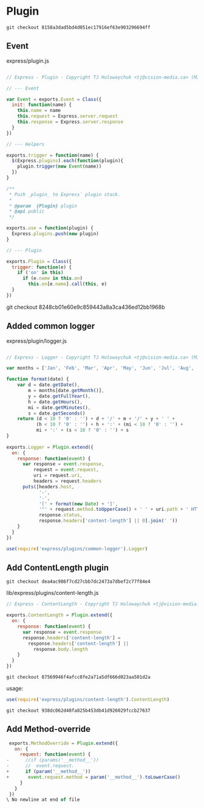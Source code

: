 # Plugin

    git checkout 8158a3dad5bd4d051ec17916ef63e903296694ff

## Event
express/plugin.js
```javascript

// Express - Plugin - Copyright TJ Holowaychuk <tj@vision-media.ca> (MIT Licensed)

// --- Event

var Event = exports.Event = Class({
  init: function(name) {
    this.name = name
    this.request = Express.server.request
    this.response = Express.server.response
  }
})

// --- Helpers

exports.trigger = function(name) {
  $(Express.plugins).each(function(plugin){
    plugin.trigger(new Event(name))
  })
}

/**
 * Push _plugin_ to Express` plugin stack.
 *
 * @param  {Plugin} plugin
 * @api public
 */

exports.use = function(plugin) {
  Express.plugins.push(new plugin)
}

// --- Plugin

exports.Plugin = Class({
  trigger: function(e) {
    if ('on' in this)
      if (e.name in this.on)
        this.on[e.name].call(this, e)
  }
})
```
   git checkout 8248cb01e60e9c859443a8a3ca436ed12bb1968b 
    
## Added common logger 
    
express/plugin/logger.js
```javascript

// Express - Logger - Copyright TJ Holowaychuk <tj@vision-media.ca> (MIT Licensed)

var months = ['Jan', 'Feb', 'Mar', 'Apr', 'May', 'Jun', 'Jul', 'Aug', 'Sep', 'Oct', 'Nov', 'Dec']

function format(date) {
    var d = date.getDate(),
        m = months[date.getMonth()],
        y = date.getFullYear(),
        h = date.getHours(),
        mi = date.getMinutes(),
        s = date.getSeconds()
    return (d < 10 ? '0' : '') + d + '/' + m + '/' + y + ' ' +
           (h < 10 ? '0' : '') + h + ':' + (mi < 10 ? '0' : '') + 
           mi + ':' + (s < 10 ? '0' : '') + s
}
 
exports.Logger = Plugin.extend({
  on: {
    response: function(event) {
      var response = event.response,
          request = event.request,
          uri = request.uri,
          headers = request.headers
      puts([headers.host, 
            '-', 
            '-',
            '[' + format(new Date) + ']', 
            '"' + request.method.toUpperCase() + ' ' + uri.path + ' HTTP/' + request.httpVersion + '"',
            response.status,
            response.headers['content-length'] || 0].join(' '))
    }
  }
})
```

```javascript
use(require('express/plugins/common-logger').Logger)
```

## Add ContentLength plugin

    git checkout dea4ac986f7cd27cbb7dc2473a7dbef2c77f84e4

lib/express/plugins/content-length.js
```javascript
// Express - ContentLength - Copyright TJ Holowaychuk <tj@vision-media.ca> (MIT Licensed)

exports.ContentLength = Plugin.extend({
  on: {
    response: function(event) {
      var response = event.response
      response.headers['content-length'] =
        response.headers['content-length'] ||
          response.body.length
    }
  }
})
```

    git checkout 87569946f4afcc8fe2a71a5df666d023aa501d2a

usage:
```javascript
use(require('express/plugins/content-length').ContentLength)
```

    git checkout 938dc062d48fa825b453db41d926029fccb27637
    
## Add Method-override 

```javascript
 exports.MethodOverride = Plugin.extend({
   on: {
     request: function(event) {
-      //if (params('__method__'))
-      //  event.request.
+      if (param('__method__'))
+       event.request.method = param('__method__').toLowerCase()
     }
   }
 })
\ No newline at end of file
```